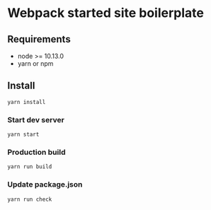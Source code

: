 # Webpack started site boilerplate

## Requirements
- node >= 10.13.0
- yarn or npm

## Install
    yarn install    
### Start dev server
    yarn start
### Production build    
    yarn run build
### Update package.json
    yarn run check
